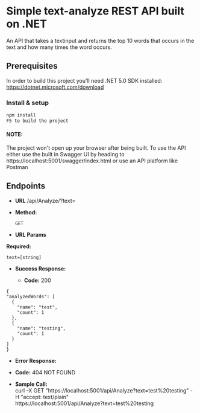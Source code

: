 # Simple text-analyze REST API built on .NET

An API that takes a textinput and returns the top 10 words that occurs in the text and how many times the word occurs.
## Prerequisites

In order to build this project you'll need .NET 5.0 SDK installed:
https://dotnet.microsoft.com/download

### Install & setup

```bash
npm install
F5 to build the project
```
#### NOTE: 
The project won't open up your browser after being built. To use the API either use the built in Swagger UI by heading to https://localhost:5001/swagger/index.html or use an API platform like Postman

## Endpoints


* **URL**
/api/Analyze/?text=

* **Method:**

  `GET`
  
 *  **URL Params**

   **Required:**
 
   `text=[string]`
   
  * **Success Response:**

    * **Code:** 200 <br />
    
  ```
  {
  "analyzedWords": [
    {
      "name": "test",
      "count": 1
    },
    {
      "name": "testing",
      "count": 1
    }
  ]
}
```

* **Error Response:**
* **Code:** 404 NOT FOUND <br />

* **Sample Call:** <br />
curl -X GET "https://localhost:5001/api/Analyze?text=test%20testing" -H  "accept: text/plain" <br />
https://localhost:5001/api/Analyze?text=test%20testing
